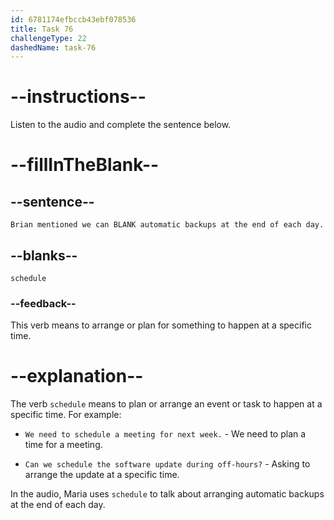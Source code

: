 ```yaml
---
id: 6781174efbccb43ebf078536
title: Task 76
challengeType: 22
dashedName: task-76
---
```


<!-- (Audio) Maria: Brian mentioned we can schedule automatic backups at the end of each day. -->

# --instructions--

Listen to the audio and complete the sentence below.

# --fillInTheBlank--

## --sentence--

`Brian mentioned we can BLANK automatic backups at the end of each day.`

## --blanks--

`schedule`

### --feedback--

This verb means to arrange or plan for something to happen at a specific time.

# --explanation--

The verb `schedule` means to plan or arrange an event or task to happen at a specific time. For example:

- `We need to schedule a meeting for next week.` - We need to plan a time for a meeting.

- `Can we schedule the software update during off-hours?` - Asking to arrange the update at a specific time.

In the audio, Maria uses `schedule` to talk about arranging automatic backups at the end of each day.
